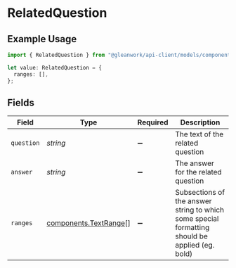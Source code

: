 # RelatedQuestion

## Example Usage

```typescript
import { RelatedQuestion } from "@gleanwork/api-client/models/components";

let value: RelatedQuestion = {
  ranges: [],
};
```

## Fields

| Field                                                                                          | Type                                                                                           | Required                                                                                       | Description                                                                                    |
| ---------------------------------------------------------------------------------------------- | ---------------------------------------------------------------------------------------------- | ---------------------------------------------------------------------------------------------- | ---------------------------------------------------------------------------------------------- |
| `question`                                                                                     | *string*                                                                                       | :heavy_minus_sign:                                                                             | The text of the related question                                                               |
| `answer`                                                                                       | *string*                                                                                       | :heavy_minus_sign:                                                                             | The answer for the related question                                                            |
| `ranges`                                                                                       | [components.TextRange](../../models/components/textrange.md)[]                                 | :heavy_minus_sign:                                                                             | Subsections of the answer string to which some special formatting should be applied (eg. bold) |